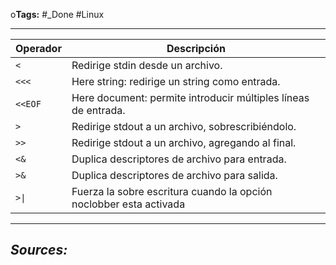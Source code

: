 o**Tags:** #_Done 
#Linux
- - -


| Operador | Descripción                                                        |
| -------- | ------------------------------------------------------------------ |
| `<`      | Redirige stdin desde un archivo.                                   |
| `<<<`    | Here string: redirige un string como entrada.                      |
| `<<EOF`  | Here document: permite introducir múltiples líneas de entrada.     |
| `>`      | Redirige stdout a un archivo, sobrescribiéndolo.                   |
| `>>`     | Redirige stdout a un archivo, agregando al final.                  |
| `<&`     | Duplica descriptores de archivo para entrada.                      |
| `>&`     | Duplica descriptores de archivo para salida.                       |
| `>\|`    | Fuerza la sobre escritura cuando la opción noclobber esta activada |
- - - 
## ***Sources:***